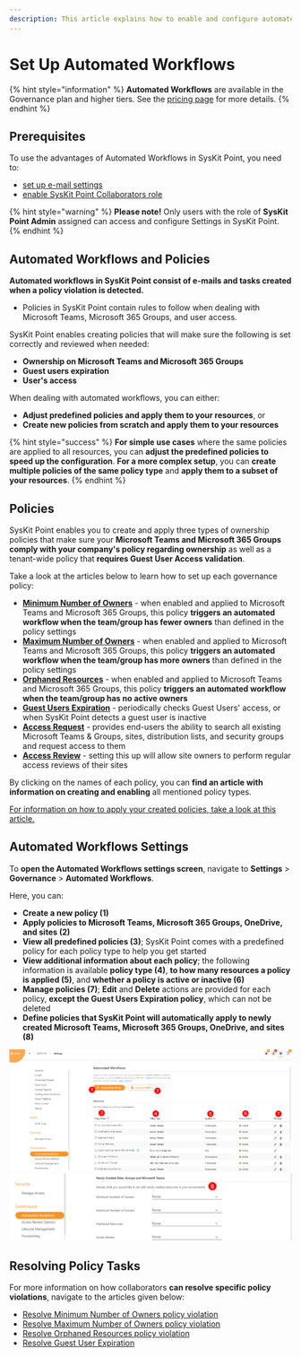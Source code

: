 ```yaml
---
description: This article explains how to enable and configure automated workflows in SysKit Point.
---
```


# Set Up Automated Workflows

{% hint style="information" %}
**Automated Workflows** are available in the Governance plan and higher tiers. See the [pricing page](https://www.syskit.com/products/point/pricing/) for more details.
{% endhint %}

## Prerequisites

To use the advantages of Automated Workflows in SysKit Point, you need to:

* [set up e-mail settings](../../configuration/set-up-email.md)
* [enable SysKit Point Collaborators role](../../configuration/enable-role-based-access.md)

{% hint style="warning" %}
**Please note!**
Only users with the role of **SysKit Point Admin** assigned can access and configure Settings in SysKit Point.
{% endhint %}

## Automated Workflows and Policies

**Automated workflows in SysKit Point consist of e-mails and tasks created when a policy violation is detected.**
  * Policies in SysKit Point contain rules to follow when dealing with Microsoft Teams, Microsoft 365 Groups, and user access.

SysKit Point enables creating policies that will make sure the following is set correctly and reviewed when needed:
* **Ownership on Microsoft Teams and Microsoft 365 Groups**
* **Guest users expiration**
* **User's access**

When dealing with automated workflows, you can either:
* **Adjust predefined policies and apply them to your resources**, or
* **Create new policies from scratch and apply them to your resources**

{% hint style="success" %}
**For simple use cases** where the same policies are applied to all resources, you can **adjust the predefined policies to speed up the configuration**. 
**For a more complex setup**, you can **create multiple policies of the same policy type** and **apply them to a subset of your resources**.
{% endhint %}

## Policies

SysKit Point enables you to create and apply three types of ownership policies that make sure your **Microsoft Teams and Microsoft 365 Groups comply with your company's policy regarding ownership** as well as a tenant-wide policy that **requires Guest User Access validation**. 

Take a look at the articles below to learn how to set up each governance policy:

* [**Minimum Number of Owners**](minimum-number-of-owners-admin.md) - when enabled and applied to Microsoft Teams and Microsoft 365 Groups, this policy **triggers an automated workflow when the team/group has fewer owners** than defined in the policy settings
* [**Maximum Number of Owners**](maximum-number-of-owners-admin.md) - when enabled and applied to Microsoft Teams and Microsoft 365 Groups, this policy **triggers an automated workflow when the team/group has more owners** than defined in the policy settings
* [**Orphaned Resources**](orphaned-resources-admin.md) - when enabled and applied to Microsoft Teams and Microsoft 365 Groups, this policy **triggers an automated workflow when the team/group has no active owners**
* [**Guest Users Expiration**](guest-users-expiration-admin.md) - periodically checks Guest Users' access, or when SysKit Point detects a guest user is inactive
* [**Access Request**](../access-requests/README.md) - provides end-users the ability to search all existing Microsoft Teams & Groups, sites, distribution lists, and security groups and request access to them
* [**Access Review**](../permissions-review/README.md) - setting this up will allow site owners to perform regular access reviews of their sites


By clicking on the names of each policy, you can **find an article with information on creating and enabling** all mentioned policy types. 
 
[For information on how to apply your created policies, take a look at this article.](manage-automated-workflow-policies.md)

## Automated Workflows Settings

To **open the Automated Workflows settings screen**, navigate to **Settings** &gt; **Governance** &gt; **Automated Workflows**.

Here, you can:
* **Create a new policy (1)**
* **Apply policies to Microsoft Teams, Microsoft 365 Groups, OneDrive, and sites (2)**
* **View all predefined policies (3)**; SysKit Point comes with a predefined policy for each policy type to help you get started
* **View additional information about each policy**; the following information is available **policy type (4)**, **to how many resources a policy is applied (5)**, and **whether a policy is active or inactive (6)**
* **Manage policies (7)**; **Edit** and **Delete** actions are provided for each policy, **except the Guest Users Expiration policy**, which can not be deleted
* **Define policies that SysKit Point will automatically apply to newly created Microsoft Teams, Microsoft 365 Groups, OneDrive, and sites (8)**

![Automated Workflows Settings](../../.gitbook/assets/set_up_automated_workflows-settings.png)
![Automated Workflows Settings](../../.gitbook/assets/set_up_automated_workflows-settings-2.png) 


## Resolving Policy Tasks

For more information on how collaborators **can resolve specific policy violations**, navigate to the articles given below:
* [Resolve Minimum Number of Owners policy violation](../../point-collaborators/resolve-governance-tasks/minimum-number-of-owners.md)
* [Resolve Maximum Number of Owners policy violation](../../point-collaborators/resolve-governance-tasks/maximum-number-of-owners.md)
* [Resolve Orphaned Resources policy violation](../../point-collaborators/resolve-governance-tasks/orphaned-resources.md)
* [Resolve Guest User Expiration](../../point-collaborators/resolve-governance-tasks/guest-user-expiration.md)